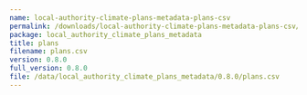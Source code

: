 ```yaml
---
name: local-authority-climate-plans-metadata-plans-csv
permalink: /downloads/local-authority-climate-plans-metadata-plans-csv/0_8_0
package: local_authority_climate_plans_metadata
title: plans
filename: plans.csv
version: 0.8.0
full_version: 0.8.0
file: /data/local_authority_climate_plans_metadata/0.8.0/plans.csv
---
```


